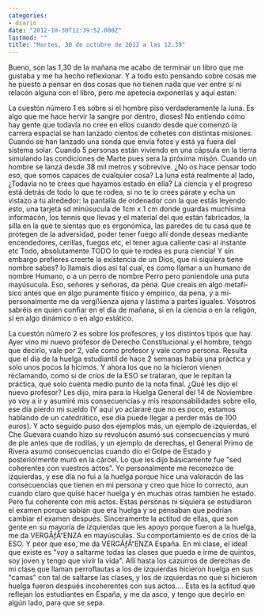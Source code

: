 ```yaml
---
categories:
- diario
date: "2012-10-30T12:39:52.000Z"
lastmod: ""
title: "Martes, 30 de octubre de 2012 a las 12:39"
---
```


Bueno, son las 1,30 de la mañana me acabo de terminar un libro que me gustaba y me ha hecho reflexionar. Y a todo esto pensando sobre cosas me he puesto a pensar en dos cosas que no tienen nada que ver entre sí­ ni relacón alguna con el libro, pero me apetecí­a exponerlas y aquí­ estan:


La cuestón número 1 es sobre si el hombre piso verdaderamente la luna. Es algo que me hace hervir la sangre por dentro, dioses! No entiendo cómo hay gente que todaví­a no cree en ellos cuando desde que comenzó la carrera espacial se han lanzado cientos de cohetes con distintas misiones. Cuando se han lanzado una sonda que enví­a fotos y está ya fuera del sistema solar. Cuando 5 personas están viviendo en una cápsula en la tierra simulando las condiciones de Marte pues sera la próxima misón. Cuando un hombre se lanza desde 38 mil metros y sobrevive. ¿No os hace pensar todo eso, que somos capaces de cualquier cosa? La luna está realmente al lado, ¿Todaví­a no te crees que hayamos estado en ella? La ciencia y el progreso está detrás de todo lo que te rodea, si no te lo crees párate y echa un vistazo a tu alrededor: la pantalla de ordenador con la que estás leyendo esto, una tarjeta sd minúsucula de 1cm x 1 cm donde guardas muchí­sima informacón, los tennis que llevas y el material del que están fabricados, la silla en la que te sientas que es ergonómica, las paredes de tu casa que te protegen de la adversidad, poder tener fuego allí­ donde deseas mediante encendedores, cerillas, fuegos etc, el tener agua caliente casi al instante etc Todo, absolutamente TODO lo que te rodea es pura ciencia! Y sin embargo prefieres creerte la existencia de un Dios, que ni siquiera tiene nombre sabes? lo llamais dios así­ tal cual, es como llamar a un humano de nombre Humano, o a un perro de nombre Perro pero poniendole una puta mayúsucula. Eso, señores y señoras, da pena. Que creais en algo metafí­sico antes que en álgo puramente fí­sico y empí­rico, da pena, y a mí­ personalmente me da vergí¼enza ajena y lástima a partes iguales. Vosotros sabréis en quien confiar en el dí­a de mañana, si en la ciencia o en la religón, si en algo dinámico o en algo estático.

La cuestón número 2 es sobre los profesores, y los distintos tipos que hay. Ayer vino mi nuevo profesor de Derecho Constitucional y el hombre, tengo que decirlo, vale por 2, vale como profesor y vale como persona. Resulta que el dí­a de la huelga estudiantil de hace 2 semanas habí­a una práctica y solo unos pocos la hicimos. Y ahora los que no la hicieron vienen reclamando, como si de crí­os de la ESO se trataran, que le repitan la práctica, que solo cuenta medio punto de la nota final. ¿Qué les dijo el nuevo profesor? Les dijo, mira para la Huelga General del 14 de Noviembre yo voy a ir y asumiré mis consecuencias y mis responsabilidades sobre ello, ese dí­a pierdo mi sueldo (Y aquí­ yo aclararé que no es poco, estamos hablando de un catedrático, ese dí­a puede llegar a perder más de 100 euros). Y acto seguido puso dos ejemplos más, un ejemplo de izquierdas, el Che Guevara cuando hizo su revolucón asumó sus consecuencias y muró de pie antes que de rodilas, y un ejemplo de derechas, el General Primo de Rivera asumó consecuencias cuando dio el Golpe de Estado y posteriormente muró en la cárcel. Lo que les dijo básicamente fue "sed coherentes con vuestros actos". Yo personalmente me reconozco de izquierdas, y ese dí­a no fui a la huelga porque hice una valoracón de las consecuencias que tienen en mi persona y creo que hice lo correcto, aun cuando claro que quise hacer huelga y en muchas otras también he estado. Pero fui coherente con mis actos. Estas personas ni siquiera se estudiaron el examen porque sabí­an que era huelga y se pensaban que podrí­an cambiar el examen después. Sinceramente la actitud de ellas, que son gente en su mayorí­a de izquierdas que les apoyo porque fueron a la huelga, me da VERGÃƒÅ“ENZA en mayúsculas. Su comportamiento es de crí­os de la ESO. Y peor que eso, me da VERGÃƒÅ“ENZA España. En mi clase, el ideal que existe es "voy a saltarme todas las clases que pueda e irme de quintos, soy joven y tengo que vivir la vida". Allí­ hasta los cazurros de derechas de mi clase que llaman perroflautas a los de izquierdas hicieron huelga en sus "camas" con tal de saltarse las clases, y los de izquierdas no que sí­ hicieron huelga fueron después incoherentes con sus actos.... Esta es la actitud que reflejan los estudiantes en España, y me da asco, y tengo que decirlo en algún lado, para que se sepa.